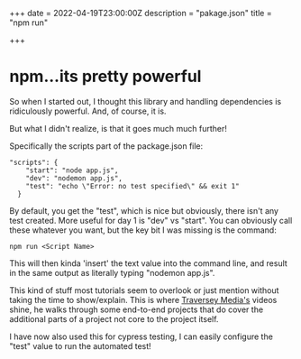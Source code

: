 +++
date = 2022-04-19T23:00:00Z
description = "pakage.json"
title = "npm run"

+++
# npm...its pretty powerful

So when I started out, I thought this library and handling dependencies is ridiculously powerful. And, of course, it is. 

But what I didn't realize, is that it goes much much further! 

Specifically the scripts part of the package.json file:

    "scripts": {
        "start": "node app.js",
        "dev": "nodemon app.js",
        "test": "echo \"Error: no test specified\" && exit 1"
      }

By default, you get the "test", which is nice but obviously, there isn't any test created. More useful for day 1 is "dev" vs "start". You can obviously call these whatever you want, but the key bit I was missing is the command:

    npm run <Script Name>

This will then kinda 'insert' the text value into the command line, and result in the same output as literally typing "nodemon app.js".  

This kind of stuff most tutorials seem to overlook or just mention without taking the time to show/explain. This is where [Traversey Media's]() videos shine,  he walks through some end-to-end projects that do cover the additional parts of a project not core to the project itself.  

I have now also used this for cypress testing, I can easily configure the "test" value to run the automated test! 